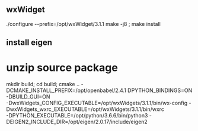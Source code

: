 ## wxWidget
./configure --prefix=/opt/wxWidget/3.1.1
make -j8 ; make install

## install eigen

# unzip source package
mkdir build; cd build; cmake .. -DCMAKE_INSTALL_PREFIX=/opt/openbabel/2.4.1 DPYTHON_BINDINGS=ON -DBUILD_GUI=ON \
-DwxWidgets_CONFIG_EXECUTABLE=/opt/wxWidgets/3.1.1/bin/wx-config -DwxWidgets_wxrc_EXECUTABLE=/opt/wxWidgets/3.1.1/bin/wxrc\
-DPYTHON_EXECUTABLE=/opt/python/3.6.6/bin/python3 -DEIGEN2_INCLUDE_DIR=/opt/eigen/2.0.17/include/eigen2
